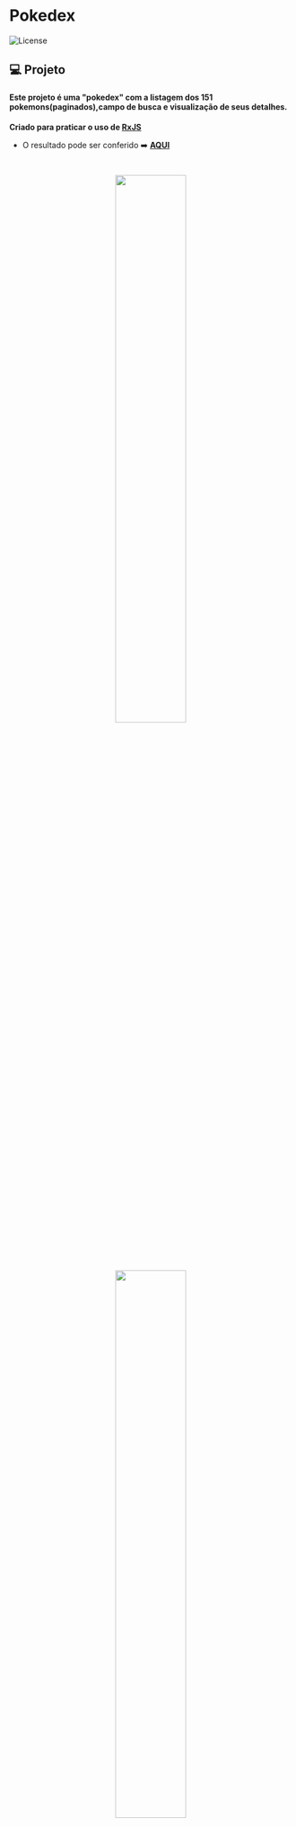 # Pokedex
  <img  src="https://img.shields.io/static/v1?label=license&message=MIT&color=5965E0&labelColor=121214" alt="License">


## 💻 Projeto

#### Este projeto é uma "pokedex" com a listagem dos 151 pokemons(paginados),campo de busca e visualização de seus detalhes. 
 **Criado para praticar o uso de [RxJS](https://rxjs.dev/)**

- O resultado pode ser conferido :arrow_right: [**AQUI**](https://pokedex-rxjs.dev-araujo.repl.co/)
<h1 align="center">

  <img src='https://user-images.githubusercontent.com/97068163/154776838-cd4790ed-88be-4a8e-95b2-40d5df0ef63d.png' width="50%"/> <img src='https://user-images.githubusercontent.com/97068163/154776836-f2dc831c-e661-4464-aeaf-1945fd1695c3.png' width="50%"/>
  <img src="https://user-images.githubusercontent.com/97068163/154776839-f571d2a1-62f8-4b79-8323-853e55bfb434.png"  width="50%"/>

  
</h1>


## Feito com 🔨
- React JS
  - Hooks
  - Context-Api
- Material-Ui
- React-router
- SASS
- RxJS


### Instruções para rodar
Por ser um projeto realizado com **React**, há a necessidade do **NodeJS**. Com ele instalado basta seguir os seguintes passos.

No terminal, clone o projeto:
```
git clone 
```

Entre na pasta do projeto:
```
cd pokedex-react--rxjs/pokedex--rxjs
```

Instale as dependências:
```
npm install
```

Execute a aplicação:
```
npm run start 
```
----

#### Author 👷

<img src="https://user-images.githubusercontent.com/97068163/149033991-781bf8b6-4beb-445a-913c-f05a76a28bfc.png" width="5%" alt="caricatura do autor desse repositório"/>

[![linkedin](https://img.shields.io/badge/LinkedIn-0077B5?style=for-the-badge&logo=linkedin&logoColor=white)](https://www.linkedin.com/in/araujocode/)
